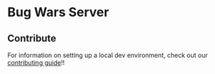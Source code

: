 # Bug Wars Server

## Contribute
For information on setting up a local dev environment, check out our [contributing guide](.github/CONTRIBUTING.md)!!
